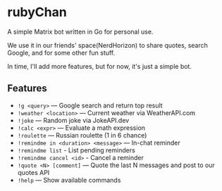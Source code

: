 # rubyChan

A simple Matrix bot written in Go for personal use. 

We use it in our friends' space(NerdHorizon) to share quotes, search Google, and for some other fun stuff.

In time, I'll add more features, but for now, it's just a simple bot.

## Features

- `!g <query>` — Google search and return top result  
- `!weather <location>` — Current weather via WeatherAPI.com  
- `!joke` — Random joke via JokeAPI.dev
- `!calc <expr>` — Evaluate a math expression  
- `!roulette` — Russian roulette (1 in 6 chance)  
- `!remindme in <duration> <message>` — In-chat reminder  
- `!remindme list` - List pending reminders
- `!remindme cancel <id>` - Cancel a reminder
- `!quote <N> [comment]` — Quote the last N messages and post to our quotes API  
- `!help` — Show available commands  